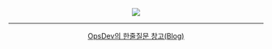 
<div align=center> 
<p align='center'>
  <a href="https://github.com/psp0">
    <img src="https://capsule-render.vercel.app/api?type=waving&color=gradient&fontColor=FFFFFF&height=300&section=header&text=psp0's%20github&desc=Ops%20Based%20Learner%20psp0입니다.&fontSize=50"/>
  </a>
</p>
  
---
  <a href="https://opsdev.tistory.com/">
OpsDev의 한줄질문 창고(Blog)
    </a>
<div style="display:flex; flex-direction:row;">

<!-- [![mazandi profile](http://mazandi.herokuapp.com/api?handle=tkdvlf9058&theme=cold)](https://solved.ac/profile/tkdvlf9058)-->
<!--[![Velog's GitHub stats](https://velog-readme-stats.vercel.app/api/list?name=psp0)](https://velog.io/@psp0)-->
<!--[![Tistory](https://github-readme-tistory-card.vercel.app/api/badge?name=opsdev)](https://opsdev.tistory.com/)-->
</div>


</div>

